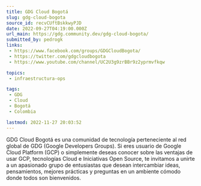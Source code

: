 ```yaml
---
title: GDG Cloud Bogotá
slug: gdg-cloud-bogota
source_id: recvCUftBskkwyPJD
date: 2022-09-27T04:19:00.000Z
url_main: https://gdg.community.dev/gdg-cloud-bogota/
submitted_by: pedrogk
links: 
 - https://www.facebook.com/groups/GDGCloudBogota/
 - https://twitter.com/gdgcloudbogota
 - https://www.youtube.com/channel/UC2U3g9zrBBr9z2yprmvfkqw

topics: 
 - infraestructura-ops

tags: 
 - GDG
 - Cloud
 - Bogotá
 - Colombia

lastmod: 2022-11-27 20:03:52
---
```


GDG Cloud Bogotá es una comunidad de tecnología perteneciente al red global de GDG (Google Developers Groups). Si eres usuario de Google Cloud Platform (GCP) o simplemente deseas conocer sobre las ventajas de usar GCP, tecnologías Cloud e Iniciativas Open Source, te invitamos a unirte a un apasionado grupo de entusiastas que desean intercambiar ideas, pensamientos, mejores prácticas y preguntas en un ambiente cómodo donde todos son bienvenidos.
